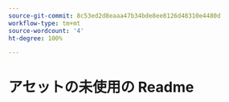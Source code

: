 ```yaml
---
source-git-commit: 8c53ed2d8eaaa47b34bde8ee8126d48310e4480d
workflow-type: tm+mt
source-wordcount: '4'
ht-degree: 100%

---
```

# アセットの未使用の Readme
